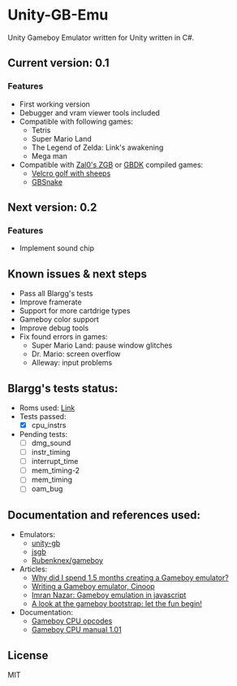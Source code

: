 # Unity-GB-Emu

Unity Gameboy Emulator written for Unity written in C#.

## Current version: 0.1

### Features
* First working version
* Debugger and vram viewer tools included
* Compatible with following games:
  * Tetris
  * Super Mario Land
  * The Legend of Zelda: Link's awakening
  * Mega man
* Compatible with [Zal0's ZGB](https://github.com/Zal0/ZGB) or [GBDK](http://gbdk.sourceforge.net/) compiled games:
  * [Velcro golf with sheeps](https://github.com/brovador/velcro-golf-with-sheeps)
  * [GBSnake](https://github.com/brovador/GBsnake)

## Next version: 0.2

### Features
* Implement sound chip

## Known issues & next steps
* Pass all Blargg's tests
* Improve framerate
* Support for more cartdrige types
* Gameboy color support
* Improve debug tools
* Fix found errors in games:
  * Super Mario Land: pause window glitches
  * Dr. Mario: screen overflow
  * Alleway: input problems

## Blargg's tests status:
* Roms used: [Link](https://github.com/retrio/gb-test-roms)
* Tests passed:
	- [x] cpu_instrs
* Pending tests:
	- [ ] dmg_sound
	- [ ] instr_timing
	- [ ] interrupt_time
	- [ ] mem_timing-2
	- [ ] mem_timing
	- [ ] oam_bug

## Documentation and references used:

* Emulators:
  * [unity-gb](https://github.com/KonsomeJona/unity-gb)
  * [jsgb](https://github.com/Two9A/jsGB)
  * [Rubenknex/gameboy](https://github.com/Rubenknex/gameboy)
* Articles:
  * [Why did I spend 1.5 months creating a Gameboy emulator?](https://blog.rekawek.eu/2017/02/09/coffee-gb/)
  * [Writing a Gameboy emulator, Cinoop](https://cturt.github.io/cinoop.html)
  * [Imran Nazar: Gameboy emulation in javascript](http://imrannazar.com/GameBoy-Emulation-in-JavaScript:-The-CPU)
  * [A look at the gameboy bootstrap: let the fun begin!](https://realboyemulator.wordpress.com/2013/01/03/a-look-at-the-game-boy-bootstrap-let-the-fun-begin/)
* Documentation:
  * [Gameboy CPU opcodes](http://pastraiser.com/cpu/gameboy/gameboy_opcodes.html)
  * [Gameboy CPU manual 1.01](http://marc.rawer.de/Gameboy/Docs/GBCPUman.pdf)

## License
MIT